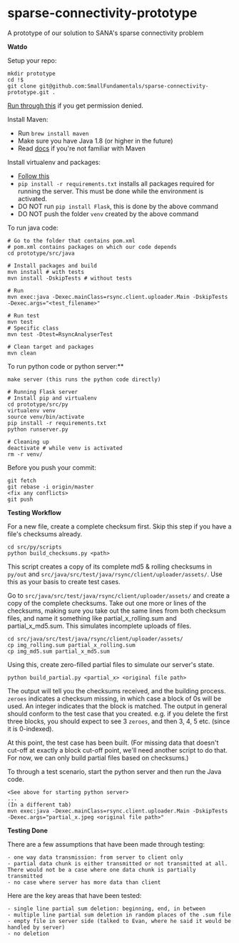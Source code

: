 # sparse-connectivity-prototype
A prototype of our solution to SANA's sparse connectivity problem
  
**Watdo**

Setup your repo:
```shell
mkdir prototype
cd !$
git clone git@github.com:SmallFundamentals/sparse-connectivity-prototype.git .
```

[Run through this](https://help.github.com/articles/error-permission-denied-publickey/) if you get permission denied.

Install Maven:
- Run `brew install maven`
- Make sure you have Java 1.8 (or higher in the future)
- Read [docs](http://maven.apache.org/guides/) if you're not familiar with Maven

Install virtualenv and packages:
- [Follow this](http://flask.pocoo.org/docs/0.11/installation/)
- `pip install -r requirements.txt` installs all packages required for running the server. This must be done while the environment is activated. 
- DO NOT run `pip install Flask`, this is done by the above command
- DO NOT push the folder `venv` created by the above command

To run java code:
```shell
# Go to the folder that contains pom.xml
# pom.xml contains packages on which our code depends
cd prototype/src/java

# Install packages and build 
mvn install # with tests
mvn install -DskipTests # without tests

# Run
mvn exec:java -Dexec.mainClass=rsync.client.uploader.Main -DskipTests -Dexec.args="<test_filename>"

# Run test
mvn test
# Specific class
mvn test -Dtest=RsyncAnalyserTest

# Clean target and packages
mvn clean
```

To run python code or python server:**
```shell
make server (this runs the python code directly)

# Running Flask server
# Install pip and virtualenv
cd prototype/src/py
virtualenv venv
source venv/bin/activate
pip install -r requirements.txt
python runserver.py

# Cleaning up
deactivate # while venv is activated
rm -r venv/
```


Before you push your commit:
```shell
git fetch
git rebase -i origin/master
<fix any conflicts>
git push
```

**Testing Workflow**

For a new file, create a complete checksum first. Skip this step if you have a file's checksums already.
```
cd src/py/scripts
python build_checksums.py <path>
```
This script creates a copy of its complete md5 & rolling checksums in `py/out` and  `src/java/src/test/java/rsync/client/uploader/assets/`. Use this as your basis to create test cases.

Go to  `src/java/src/test/java/rsync/client/uploader/assets/` and create a copy of the complete checksums.
Take out one more or lines of the checksums, making sure you take out the same lines from both checksum files, and name it something like partial_x_rolling.sum and partial_x_md5.sum. This simulates incomplete uploads of files.
```
cd src/java/src/test/java/rsync/client/uploader/assets/
cp img_rolling.sum partial_x_rolling.sum
cp img_md5.sum partial_x_md5.sum
```

Using this, create zero-filled partial files to simulate our server's state. 
```
python build_partial.py <partial_x> <original file path>
```
The output will tell you the checksums received, and the building process. `zeroes` indicates a checksum missing, in which case a block of 0s will be used. An integer indicates that the block is matched. The output in general should conform to the test case that you created. e.g. if you delete the first three blocks, you should expect to see 3 `zeroes`, and then 3, 4, 5 etc. (since it is 0-indexed).

At this point, the test case has been built. (For missing data that doesn't cut-off at exactly a block cut-off point, we'll need another script to do that. For now, we can only build partial files based on checksums.)

To through a test scenario, start the python server and then run the Java code.
```
<See above for starting python server>
...
(In a different tab)
mvn exec:java -Dexec.mainClass=rsync.client.uploader.Main -DskipTests -Dexec.args="partial_x.jpeg <original file path>"
```

**Testing Done**

There are a few assumptions that have been made through testing:
```
- one way data transmission: from server to client only
- partial data chunk is either transmitted or not transmitted at all. There would not be a case where one data chunk is partially transmitted
- no case where server has more data than client
```

Here are the key areas that have been tested:

```
- single line partial sum deletion: beginning, end, in between
- multiple line partial sum deletion in random places of the .sum file
- empty file in server side (talked to Evan, where he said it would be handled by server)
- no deletion
```
